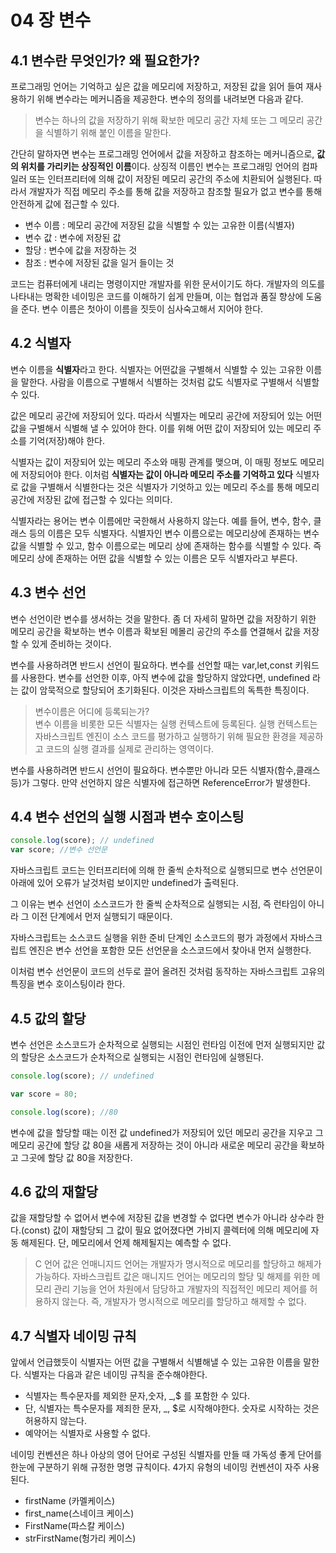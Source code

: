 # 04 장 변수

## 4.1 변수란 무엇인가? 왜 필요한가?

프로그래밍 언어는 기억하고 싶은 값을 메모리에 저장하고, 저장된 값을 읽어 들여 재사용하기 위해 변수라는 메커니즘을 제공한다. 변수의 정의를 내려보면 다음과 같다.

> 변수는 하나의 값을 저장하기 위해 확보한 메모리 공간 자체 또는 그 메모리 공간을 식별하기 위해 붙인 이름을 말한다.

간단히 말하자면 변수는 프로그래밍 언어에서 값을 저장하고 참조하는 메커니즘으로, **값의 위치를 가리키는 상징적인 이름**이다. 상징적 이름인 변수는 프로그래밍 언어의 컴파일러 또는 인터프리터에 의해 값이 저장된 메모리 공간의 주소에 치환되어 실행된다. 따라서 개발자가 직접 메모리 주소를 통해 값을 저장하고 참조할 필요가 없고 변수를 통해 안전하게 값에 접근할 수 있다.

- 변수 이름 : 메모리 공간에 저장된 값을 식별할 수 있는 고유한 이름(식별자)<br>
- 변수 값 : 변수에 저장된 값<br>
- 할당 : 변수에 값을 저장하는 것<br>
- 참조 : 변수에 저장된 값을 일거 들이는 것 <br>

코드는 컴퓨터에게 내리는 명령이지만 개발자를 위한 문서이기도 하다. 개발자의 의도를 나타내는 명확한 네이밍은 코드를 이해하기 쉽게 만들며, 이는 협업과 품질 향상에 도움을 준다. 변수 이름은 첫아이 이름을 짓듯이 심사숙고해서 지어야 한다.

## 4.2 식별자

변수 이름을 **식별자**라고 한다. 식별자는 어떤값을 구별해서 식별할 수 있는 고유한 이름을 말한다. 사람을 이름으로 구별해서 식별하는 것처럼 값도 식별자로 구별해서 식별할 수 있다.

값은 메모리 공간에 저장되어 있다. 따라서 식별자는 메모리 공간에 저장되어 있는 어떤 값을 구별해서 식별해 낼 수 있어야 한다. 이를 위해 어떤 값이 저장되어 있는 메모리 주소를 기억(저장)해야 한다.

식별자는 값이 저장되어 있는 메모리 주소와 매핑 관계를 맺으며, 이 매핑 정보도 메모리에 저장되어야 한다. 이처럼 **식별자는 값이 아니라 메모리 주소를 기억하고 있다** 식별자로 값을 구별해서 식별한다는 것은 식별자가 기엇하고 있는 메모리 주소를 통해 메모리 공간에 저장된 값에 접근할 수 있다는 의미다.

식별자라는 용어는 변수 이름에만 국한해서 사용하지 않는다. 예를 들어, 변수, 함수, 클래스 등의 이름은 모두 식별자다. 식별자인 변수 이름으로는 메모리상에 존재하는 변수 값을 식별할 수 있고, 함수 이름으로는 메모리 상에 존재하는 함수를 식별할 수 있다. 즉 메모리 상에 존재하는 어떤 값을 식별할 수 있는 이름은 모두 식별자라고 부른다.

## 4.3 변수 선언

변수 선언이란 변수를 생서하는 것을 말한다. 좀 더 자세히 말하면 값을 저장하기 위한 메모리 공간을 확보하는 변수 이름과 확보된 메몰리 공간의 주소를 연결해서 값을 저장할 수 있게 준비하는 것이다.

변수를 사용하려면 반드시 선언이 필요하다. 변수를 선언할 때는 var,let,const 키워드를 사용한다. 변수를 선언한 이후, 아직 변수에 값을 할당하지 않았다면, undefined 라는 값이 암묵적으로 할당되어 초기화된다. 이것은 자바스크립트의 독특한 특징이다.

> 변수이름은 어디에 등록되는가?<br>
> 변수 이름을 비롯한 모든 식별자는 실행 컨텍스트에 등록된다. 실행 컨텍스트는 자바스크립트 엔진이 소스 코드를 평가하고 실행하기 위해 필요한 환경을 제공하고 코드의 실행 결과를 실제로 관리하는 영역이다.

변수를 사용하려면 반드시 선언이 필요하다. 변수뿐만 아니라 모든 식별자(함수,클래스등)가 그렇다. 만약 선언하지 않은 식별자에 접근하면 ReferenceError가 발생한다.

## 4.4 변수 선언의 실행 시점과 변수 호이스팅

```js
console.log(score); // undefined
var score; //변수 선언문
```

자바스크립트 코드는 인터프리터에 의해 한 줄씩 순차적으로 실행되므로 변수 선언문이 아래에 있어 오류가 날것처럼 보이지만 undefined가 출력된다.

그 이유는 변수 선언이 소스코드가 한 줄씩 순차적으로 실행되는 시점, 즉 런타임이 아니라 그 이전 단계에서 먼저 실행되기 때문이다.

자바스크립트는 소스코드 실행을 위한 준비 단계인 소스코드의 평가 과정에서 자바스크립트 엔진은 변수 선언을 포함한 모든 선언문을 소스코드에서 찾아내 먼저 실행한다.

이처럼 변수 선언문이 코드의 선두로 끌어 올려진 것처럼 동작하는 자바스크립트 고유의 특징을 변수 호이스팅이라 한다.

## 4.5 값의 할당

변수 선언은 소스코드가 순차적으로 실행되는 시점인 런타임 이전에 먼저 실행되지만 값의 할당은 소스코드가 순차적으로 실행되는 시점인 런타임에 실행된다.

```js
console.log(score); // undefined

var score = 80;

console.log(score); //80
```

변수에 값을 할당할 때는 이전 값 undefined가 저장되어 있던 메모리 공간을 지우고 그 메모리 공간에 할당 값 80을 새롭게 저장하는 것이 아니라 새로운 메모리 공간을 확보하고 그곳에 할당 값 80을 저장한다.

## 4.6 값의 재할당

값을 재할당할 수 없어서 변수에 저장된 값을 변경할 수 없다면 변수가 아니라 상수라 한다.(const) 값이 재할당되 그 값이 필요 없어졌다면 가비지 콜렉터에 의해 메모리에 자동 해제된다. 단, 메모리에서 언제 해제될지는 예측할 수 없다.

> C 언어 값은 언매니지드 언어는 개발자가 명시적으로 메모리를 할당하고 해제가 가능하다. 자바스크립트 값은 매니지드 언어는 메모리의 할당 및 해제를 위한 메모리 관리 기능을 언어 차원에서 담당하고 개발자의 직접적인 메모리 제어를 허용하지 않는다. 즉, 개발자가 명시적으로 메모리를 할당하고 해제할 수 없다.

## 4.7 식별자 네이밍 규칙

앞에서 언급했듯이 식별자는 어떤 값을 구별해서 식별해낼 수 있는 고유한 이름을 말한다. 식별자는 다음과 같은 네이밍 규칙을 준수해야한다.

- 식별자는 특수문자를 제외한 문자,숫자, \_,$ 를 포함한 수 있다.
- 단, 식별자는 특수문자를 제죄한 문자, \_, $로 시작해야한다. 숫자로 시작하는 것은 허용하지 않는다.
- 예약어는 식별자로 사용할 수 없다.

네이밍 컨벤션은 하나 아상의 영어 단어로 구성된 식별자를 만들 때 가독성 좋게 단어를 한눈에 구분하기 위해 규정한 명명 규칙이다. 4가지 유형의 네이밍 컨벤션이 자주 사용된다.

- firstName (카멜케이스)
- first_name(스네이크 케이스)
- FirstName(파스칼 케이스)
- strFirstName(헝가리 케이스)
